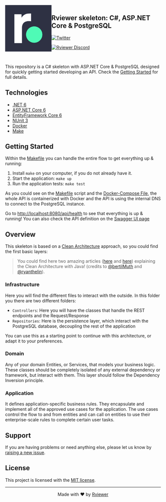 <img align="left"  width="150" height="150" src=".github/rviewer_logo--dark.png" />

## Rviewer skeleton: C#, ASP.NET Core & PostgreSQL

[![Twitter](https://img.shields.io/badge/rviewer__-%231DA1F2.svg?style=for-the-badge&logo=Twitter&logoColor=white)](https://twitter.com/Rviewer_/)

[![Rviewer Discord](https://badgen.net/discord/members/VVN4ur8FaQ)](https://discord.gg/VVN4ur8FaQ)

<br/>

This repository is a C# skeleton with ASP.NET Core & PostgreSQL designed for quickly getting started developing an
API.
Check the [Getting Started](#getting-started) for full details.

## Technologies

* [.NET 6](https://docs.microsoft.com/en-us/dotnet/core/whats-new/dotnet-6)
* [ASP.NET Core 6](https://docs.microsoft.com/en-us/aspnet/core/introduction-to-aspnet-core?view=aspnetcore-6.0)
* [EntityFramework Core 6](https://docs.microsoft.com/en-us/ef/core/)
* [NUnit 3](https://nunit.org/)
* [Docker](https://www.docker.com/)
* [Make](https://www.gnu.org/software/make/manual/make.html)

## Getting Started

Within the [Makefile](Makefile) you can handle the entire flow to get everything up & running:

1. Install `make` on your computer, if you do not already have it.
2. Start the application: `make up`
3. Run the application tests: `make test`

As you could see on the [Makefile](Makefile) script and the [Docker-Compose File](docker-compose.yml), the whole API
is containerized with Docker and the API is using the internal DNS to connect to the PostgreSQL instance.

Go to [http://localhost:8080/api/health](http://127.0.0.1:8080/api/health) to see that everything is up & running! You
can also check the API definition on the [Swagger UI page](http://localhost:8080/swagger/index.html)

## Overview

This skeleton is based on
a [Clean Architecture](https://blog.cleancoder.com/uncle-bob/2012/08/13/the-clean-architecture.html) approach, so you
could find the first basic layers:

> You could find here two amazing articles ([here](https://www.educative.io/blog/clean-architecture-tutorial)
> and [here](https://www.freecodecamp.org/news/modern-clean-architecture/)) explaining the Clean Architecture with Java!
> (credits to [@bertilMuth](https://twitter.com/BertilMuth) and [@ryanthelin](https://dev.to/ryanthelin)).

### Infrastructure

Here you will find the different files to interact with the outside. In this folder you there are two different folders:

* `Controllers`: Here you will have the classes that handle the REST endpoints and the Request/Response
* `Repositories`: Here is the persistence layer, which interact with the PostgreSQL database, decoupling the rest of the
  application

You can use this as a starting point to continue with this architecture, or adapt it to your preferences.

### Domain

Any of your domain Entities, or Services, that models your business logic. These classes should be completely isolated
of any external dependency or framework, but interact with them. This layer should follow the Dependency Inversion
principle.

### Application

It defines application-specific business rules. They encapsulate and implement all of the approved use cases for the
application. The use cases control the flow to and from entities and can call on entities to use their enterprise-scale
rules to complete certain user tasks.

## Support

If you are having problems or need anything else, please let us know by
[raising a new issue](https://github.com/Rviewer-Challenges/skeleton-java-spring-rest/issues/new/choose).

## License

This project is licensed with the [MIT license](LICENSE).

---

<p align="center">
  Made with ❤️ by <a href="https://rviewer.io">Rviewer</a>
</p>
